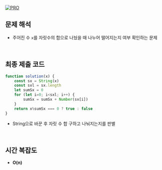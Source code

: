 [![PRO]][Link]

## 문제 해석

- 주어진 수 `x`를 자릿수의 합으로 나눴을 때 나누어 떨어지는지 여부 확인하는 문제

<br/>

## 최종 제출 코드

```javascript
function solution(x) {
    const sx = String(x)
    const sxl = sx.length
    let sumSx = 0
    for (let i=0; i<sxl; i++) {
        sumSx = sumSx + Number(sx[i])
    }
    return x%sumSx === 0 ? true : false
}
```

- String으로 바꾼 후 자릿 수 합 구하고 나눠지는지를 판별

<br/>

## 시간 복잡도

- **O(n)**

<br/>

<!---------------------------------------------------------------------------->

[PRO]: https://github.com/GoSSaChin/algorithm-js/assets/107768516/67c43b52-bc3f-4571-a249-5519021afbb0
[Link]: https://school.programmers.co.kr/learn/courses/30/lessons/12947
